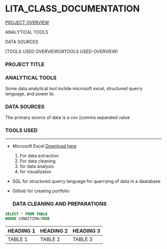 # LITA_CLASS_DOCUMENTATION

[PROJECT OVERVIEW](#PROJECT-OVERVIEW)

 ANALYTICAL TOOLS
 
 DATA SOURCES
 
 [TOOLS USED OVERVIEW](#TOOLS USED-OVERVIEW)

### PROJECT TITLE
### ANALYTICAL TOOLS
Some data analytical tool inclide microsoft excel, structured querry language, and power bi.

### DATA SOURCES
The primary source of data is a csv (comma separated value

### TOOLS USED
-----
- Microsoft Excel [Download here](http://www.microsoft.com)
   1. For data extraction
   2. For data cleaning
   3. for data analysis
   4. for visualizaton
   
- SQL for structured querry language for querrying of data in a daatabase
- Github for creating portfolio

  ### DATA CLEANING AND PREPARATIONS

  
``` SQL
SELECT * FROM TABLE
WHERE CONDITION=TRUE
```
 |HEADING 1|HEADING 2|HEADING 3|
 |-------|----------|----------|
 |TABLE 1|TABLE 2|TABLE 3 |

